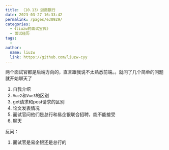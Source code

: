 ```yaml
---
title: （10.13）浙商银行
date: 2023-03-27 16:33:42
permalink: /pages/e30929/
categories:
  - 《liuzw的面试宝典》
  - 面试经历
tags:
  -
author:
  name: liuzw
  link: https://github.com/liuzw-cyy
---
```

两个面试官都是后端方向的，直言跟我说不太熟悉前端。。就问了几个简单的问题就开始聊天了

1. 自我介绍
2. `Vue2`和`Vue3`的区别
3. get请求和post请求的区别
4. 论文发表情况
5. 面试官问他们是总行和易企银联合招聘，能不能接受
6. 聊天

反问：

1. 面试官是易企银还是总行的